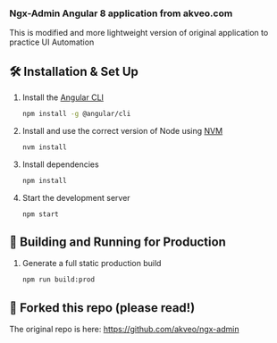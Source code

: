 ### Ngx-Admin Angular 8 application from akveo.com

This is modified and more lightweight version of original application to practice UI Automation

## 🛠 Installation & Set Up

1. Install the [Angular CLI](https://angular.dev/tools/cli/setup-local#install-the-angular-cli)

   ```sh
   npm install -g @angular/cli
   ```

2. Install and use the correct version of Node using [NVM](https://github.com/nvm-sh/nvm)

   ```sh
   nvm install
   ```

3. Install dependencies

   ```sh
   npm install
   ```

4. Start the development server

   ```sh
   npm start
   ```


## 🚀 Building and Running for Production

1. Generate a full static production build

   ```sh
   npm run build:prod
   ```
## 🚨 Forked this repo (please read!)

The original repo is here: https://github.com/akveo/ngx-admin
